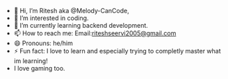 - 👋 Hi, I’m  Ritesh aka @Melody-CanCode,
- 👀 I’m interested in coding.
- 🌱 I’m currently learning backend development.
- 📫 How to reach me: Email:riteshseervi2005@gmail.com
- 😄 Pronouns: he/him
- ⚡ Fun fact: I love to learn and especially trying to completly master what im learning!
- I love gaming too.

<!---
Melody-CanCode/Melody-CanCode is a ✨ special ✨ repository because its `README.md` (this file) appears on your GitHub profile.
You can click the Preview link to take a look at your changes.
--->
